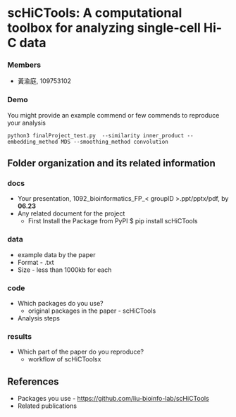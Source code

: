 # scHiCTools: A computational toolbox for analyzing single-cell Hi-C data 
### Members
* 黃渝庭, 109753102

### Demo 
You might provide an example commend or few commends to reproduce your analysis
```Python3
python3 finalProject_test.py  --similarity inner_product --embedding_method MDS --smoothing_method convolution
```

## Folder organization and its related information

### docs
* Your presentation, 1092_bioinformatics_FP_< groupID >.ppt/pptx/pdf, by **06.23**
* Any related document for the project
  * First Install the Package from PyPI
    $ pip install scHiCTools

### data
* example data by the paper
* Format - .txt
* Size - less than 1000kb for each

### code
* Which packages do you use? 
  * original packages in the paper - scHiCTools
* Analysis steps

### results
* Which part of the paper do you reproduce?
  * workflow of scHiCToolsx

## References
* Packages you use - https://github.com/liu-bioinfo-lab/scHiCTools
* Related publications
